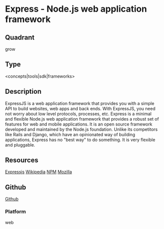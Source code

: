 # Express - Node.js web application framework

## Quadrant
grow

## Type
<concepts|tools|sdk|frameworks>

## Description
ExpressJS is a web application framework that provides you with a simple API to build websites, web apps and back ends. With ExpressJS, you need not worry about low level protocols, processes, etc.
Express is a minimal and flexible Node.js web application framework that provides a robust set of features for web and mobile applications. It is an open source framework developed and maintained by the Node.js foundation.
Unlike its competitors like Rails and Django, which have an opinionated way of building applications, Express has no "best way" to do something. It is very flexible and pluggable.

## Resources
[Expressjs](https://expressjs.com/)
[Wikipedia](https://en.wikipedia.org/wiki/Express.js)
[NPM](https://www.npmjs.com/package/express)
[Mozilla](https://developer.mozilla.org/en-US/docs/Learn/Server-side/Express_Nodejs)


## Github
[Github](https://github.com/expressjs)

### Platform
web
